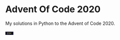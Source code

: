 # Advent Of Code 2020
My solutions in Python to the Advent of Code 2020.

<img src="stars.png" alt="39/50 Stars" width="5%" height="5%">

